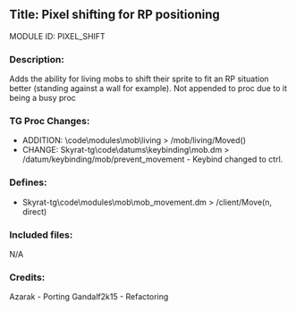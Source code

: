 ## Title: Pixel shifting for RP positioning

MODULE ID: PIXEL_SHIFT

### Description:

Adds the ability for living mobs to shift their sprite to fit an RP situation better (standing against a wall for example). Not appended to proc due to it being a busy proc

### TG Proc Changes:

 - ADDITION: \code\modules\mob\living > /mob/living/Moved()
 - CHANGE: Skyrat-tg\code\datums\keybinding\mob.dm > /datum/keybinding/mob/prevent_movement - Keybind changed to ctrl.

### Defines:

 - Skyrat-tg\code\modules\mob\mob_movement.dm > /client/Move(n, direct)

### Included files:

N/A

### Credits:

Azarak - Porting
Gandalf2k15 - Refactoring
